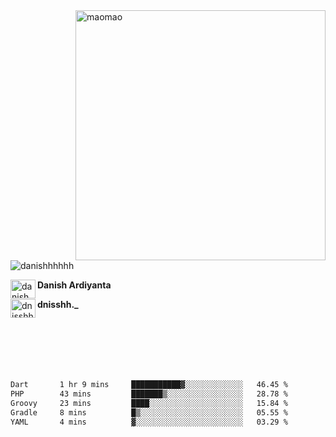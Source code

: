 <img align="right" alt="maomao" width="400" src="https://i.imgur.com/L23H0Ik.gif">

<p align="left"><img src="https://komarev.com/ghpvc/?username=danishhhhhh&label=Profile%20views&color=0e75b6&style=flat" alt="danishhhhhh" /></p>

[<img align="left" src="https://raw.githubusercontent.com/rahuldkjain/github-profile-readme-generator/master/src/images/icons/Social/linked-in-alt.svg" alt="danish ardiyanta" height="30" width="40" />](https://linkedin.com/in/danish-ardiyanta)
**Danish Ardiyanta**

[<img align="left" src="https://raw.githubusercontent.com/rahuldkjain/github-profile-readme-generator/master/src/images/icons/Social/instagram.svg" alt="dnisshh._" height="30" width="40" />](https://instagram.com/dnisshh._)
**dnisshh._**

</br></br></br></br></br>

<!--START_SECTION:waka-->

```txt
Dart       1 hr 9 mins     ███████████▓░░░░░░░░░░░░░   46.45 %
PHP        43 mins         ███████▒░░░░░░░░░░░░░░░░░   28.78 %
Groovy     23 mins         ████░░░░░░░░░░░░░░░░░░░░░   15.84 %
Gradle     8 mins          █▒░░░░░░░░░░░░░░░░░░░░░░░   05.55 %
YAML       4 mins          ▓░░░░░░░░░░░░░░░░░░░░░░░░   03.29 %
```

<!--END_SECTION:waka-->
